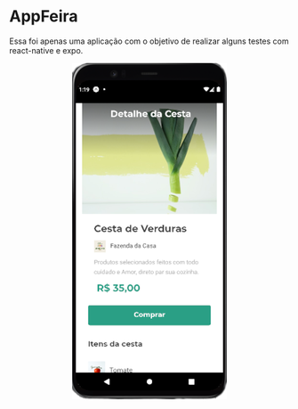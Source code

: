 # AppFeira
Essa foi apenas uma aplicação com o objetivo de realizar alguns testes com react-native e expo.
<p align="center">
<img src="https://github.com/andersonsimplicio/AppFeira/blob/main/assets/tela.png?raw=true">
</p>
